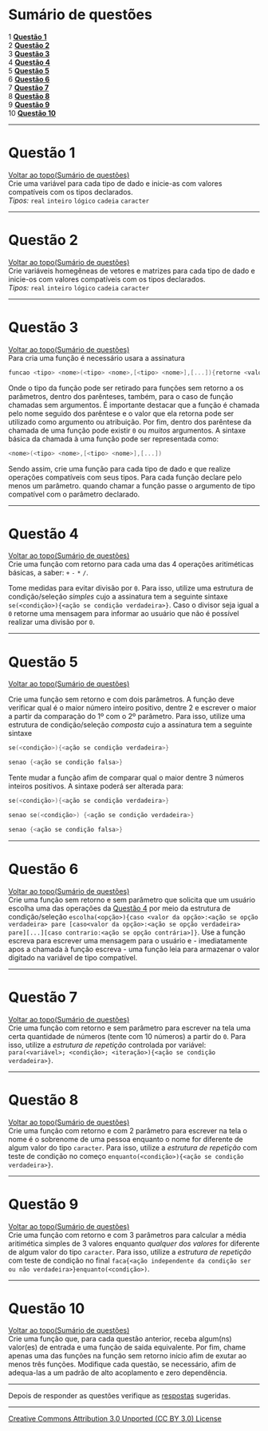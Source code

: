 # Sumário de questões

1 **[Questão 1](#questão-1)**  
2 **[Questão 2](#questão-2)**  
3 **[Questão 3](#questão-3)**  
4 **[Questão 4](#questão-4)**  
5 **[Questão 5](#questão-5)**  
6 **[Questão 6](#questão-6)**  
7 **[Questão 7](#questão-7)**  
8 **[Questão 8](#questão-8)**  
9 **[Questão 9](#questão-9)**  
10 **[Questão 10](#questão-10)**  

---

# Questão 1
[Voltar ao topo(Sumário de questões)](#sumário-de-questões)  
Crie uma variável para cada tipo de dado e inicie-as com valores compatíveis com os tipos declarados.  
_Tipos:_ ```real``` ```inteiro``` ```lógico``` ```cadeia``` ```caracter```  

---

# Questão 2
[Voltar ao topo(Sumário de questões)](#sumário-de-questões)  
Crie variáveis homegêneas de vetores e matrizes para cada tipo de dado e inicie-os com valores compatíveis com os tipos declarados.  
_Tipos:_ ```real``` ```inteiro``` ```lógico``` ```cadeia``` ```caracter```  

---

# Questão 3
[Voltar ao topo(Sumário de questões)](#sumário-de-questões)  
Para  cria uma função é necessário usara a assinatura
```c
funcao <tipo> <nome>(<tipo> <nome>,[<tipo> <nome>],[...]){retorne <valor compatível com tipo da função>}
```
Onde o tipo da função pode ser retirado para funções sem retorno a os parâmetros, dentro dos parênteses, também, para o caso de função chamadas sem argumentos. É importante destacar que a função é chamada pelo nome seguido dos parêntese e o valor que ela retorna pode ser utilizado como argumento ou atribuição. Por fim, dentro dos parêntese da chamada de uma função pode existir ```0``` ou _muitos_ argumentos. A sintaxe básica da chamada à uma função pode ser representada como:
```c
<nome>(<tipo> <nome>,[<tipo> <nome>],[...])
```

Sendo assim, crie uma função para cada tipo de dado e que realize operações compatíveis com seus tipos. Para cada função declare pelo menos um parâmetro. quando chamar a função passe o argumento de tipo compatível com o parâmetro declarado.

---

# Questão 4
[Voltar ao topo(Sumário de questões)](#sumário-de-questões)  
Crie uma função com retorno para cada uma das 4 operações aritiméticas básicas, a saber: ```+``` ```-``` ```*``` ```/```.

Tome medidas para evitar divisão por ```0```. Para isso, utilize uma estrutura de condição/seleção _simples_ cujo a assinatura tem a seguinte sintaxe ```se(<condição>){<ação se condição verdadeira>}```. Caso o divisor seja igual a ```0``` retorne uma mensagem para informar ao usuário que não é possível realizar uma divisão por ```0```.     

---

# Questão 5
[Voltar ao topo(Sumário de questões)](#sumário-de-questões)  

Crie uma função sem retorno e com dois parâmetros. A função deve verificar qual é o maior número inteiro positivo, dentre 2 e escrever o maior a partir da comparação do 1º com o 2º parâmetro. Para isso, utilize uma estrutura de condição/seleção _composta_ cujo a assinatura tem a seguinte sintaxe

```c
se(<condição>){<ação se condição verdadeira>}
```
```c
senao {<ação se condição falsa>}
```

Tente mudar a função afim de comparar qual o maior dentre 3 números inteiros positivos. A sintaxe poderá ser alterada para:

```c
se(<condição>){<ação se condição verdadeira>}
```
```c
senao se(<condição>) {<ação se condição verdadeira>}
```
```c
senao {<ação se condição falsa>}
```

---

# Questão 6
[Voltar ao topo(Sumário de questões)](#sumário-de-questões)  
Crie uma função sem retorno e sem parâmetro que solicita que um usuário escolha uma das operações da [Questão 4](#questão-4) por meio da estrutura de condição/seleção ```escolha(<opção>){caso <valor da opção>:<ação se opção verdadeira> pare [caso<valor da opção>:<ação se opção verdadeira> pare][...][caso contrario:<ação se opção contrária>]}```. Use a função escreva para escrever uma mensagem para o usuário e - imediatamente apos a chamada à função escreva - uma função leia para armazenar o valor digitado na variável de tipo compatível.

---

# Questão 7
[Voltar ao topo(Sumário de questões)](#sumário-de-questões)  
Crie uma função com retorno e sem parâmetro para escrever na tela uma certa quantidade de números (tente com 10 números) a partir do ```0```. Para isso, utilize a _estrutura de repetição_ controlada por variável: ```para(<variável>; <condição>; <iteração>){<ação se condição verdadeira>}```.

---

# Questão 8
[Voltar ao topo(Sumário de questões)](#sumário-de-questões)  
Crie uma função com retorno e com 2 parâmetro para escrever na tela o nome é o sobrenome de uma pessoa enquanto o nome for diferente de algum valor do tipo ```caracter```. Para isso, utilize a _estrutura de repetição_ com teste de condição no começo ```enquanto(<condição>){<ação se condição verdadeira>}```.

---

# Questão 9
[Voltar ao topo(Sumário de questões)](#sumário-de-questões)  
Crie uma função com retorno e com 3 parâmetros para calcular a média aritimética simples de 3 valores enquanto _qualquer dos valores_ for diferente de algum valor do tipo ```caracter```. Para isso, utilize a _estrutura de repetição_ com teste de condição no final ```faca{<ação independente da condição ser ou não verdadeira>}enquanto(<condição>)```.

---

# Questão 10
[Voltar ao topo(Sumário de questões)](#sumário-de-questões)  
Crie uma função que, para cada questão anterior, receba algum(ns) valor(es) de entrada e uma função de saida equivalente. Por fim, chame apenas uma das funções na função sem retorno início afim de exutar ao menos três funções. Modifique cada questão, se necessário, afim de adequa-las a um padrão de alto acoplamento e zero dependência.

---

Depois de responder as questões verifique as [respostas](https://github.com/tmenegaz/portugol/tree/master/respostas) sugeridas.

---

[Creative Commons Attribution 3.0 Unported (CC BY 3.0) License](http://creativecommons.org/licenses/by/3.0/)
